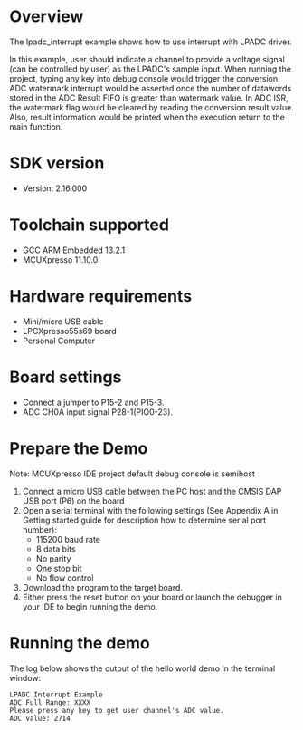Overview
========

The lpadc_interrupt example shows how to use interrupt with LPADC driver.

In this example, user should indicate a channel to provide a voltage signal (can be controlled by user) as the LPADC's
sample input. When running the project, typing any key into debug console would trigger the conversion. ADC watermark 
interrupt would be asserted once the number of datawords stored in the ADC Result FIFO is greater than watermark value.
In ADC ISR, the watermark flag would be cleared by reading the conversion result value. Also, result information would
be printed when the execution return to the main function.


SDK version
===========
- Version: 2.16.000

Toolchain supported
===================
- GCC ARM Embedded  13.2.1
- MCUXpresso  11.10.0

Hardware requirements
=====================
- Mini/micro USB cable
- LPCXpresso55s69 board
- Personal Computer

Board settings
==============
- Connect a jumper to P15-2 and P15-3.
- ADC CH0A input signal P28-1(PIO0-23).

Prepare the Demo
================
Note: MCUXpresso IDE project default debug console is semihost
1.  Connect a micro USB cable between the PC host and the CMSIS DAP USB port (P6) on the board
2.  Open a serial terminal with the following settings (See Appendix A in Getting started guide for description how to determine serial port number):
    - 115200 baud rate
    - 8 data bits
    - No parity
    - One stop bit
    - No flow control
3.  Download the program to the target board.
4.  Either press the reset button on your board or launch the debugger in your IDE to begin running the demo.

Running the demo
================
The log below shows the output of the hello world demo in the terminal window:
~~~~~~~~~~~~~~~~~~~~~~~~~~~~~~~~~~~
LPADC Interrupt Example
ADC Full Range: XXXX
Please press any key to get user channel's ADC value.
ADC value: 2714
~~~~~~~~~~~~~~~~~~~~~~~~~~~~~~~~~~~
